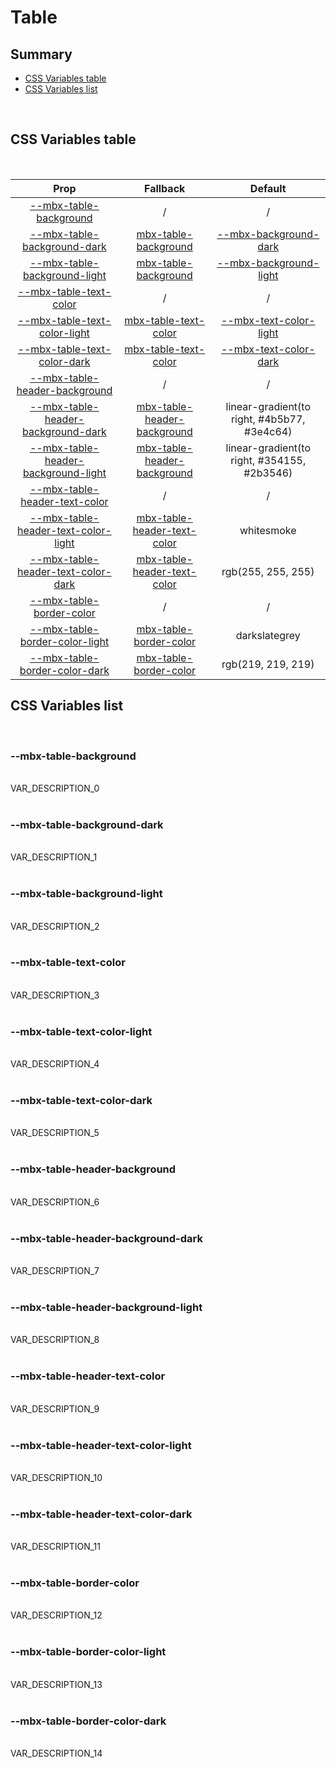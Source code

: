 # Table

## Summary

- [CSS Variables table](#css-variables-table)
- [CSS Variables list](#css-variables-list)

<br>

## CSS Variables table

<br>

| <div style='text-align:center;margin:auto;'>Prop</div> | <div style='text-align:center;margin:auto;'>Fallback</div> | <div style='text-align:center;margin:auto;'>Default</div> |
| ------------------------------------------------------ | ---------------------------------------------------------- | --------------------------------------------------------- |
| <div style='text-align:center;margin:auto;'>[--mbx-table-background](#mbx-table-background)</div> | <div style='text-align:center;margin:auto;'>/</div> | <div style='text-align:center;margin:auto;'>/</div> |
| <div style='text-align:center;margin:auto;'>[--mbx-table-background-dark](#mbx-table-background-dark)</div> | <div style='text-align:center;margin:auto;'>[mbx-table-background](#mbx-table-background)</div> | <div style='text-align:center;margin:auto;'>[--mbx-background-dark](global-css-vars.md#mbx-background-dark)</div> |
| <div style='text-align:center;margin:auto;'>[--mbx-table-background-light](#mbx-table-background-light)</div> | <div style='text-align:center;margin:auto;'>[mbx-table-background](#mbx-table-background)</div> | <div style='text-align:center;margin:auto;'>[--mbx-background-light](global-css-vars.md#mbx-background-light)</div> |
| <div style='text-align:center;margin:auto;'>[--mbx-table-text-color](#mbx-table-text-color)</div> | <div style='text-align:center;margin:auto;'>/</div> | <div style='text-align:center;margin:auto;'>/</div> |
| <div style='text-align:center;margin:auto;'>[--mbx-table-text-color-light](#mbx-table-text-color-light)</div> | <div style='text-align:center;margin:auto;'>[mbx-table-text-color](#mbx-table-text-color)</div> | <div style='text-align:center;margin:auto;'>[--mbx-text-color-light](global-css-vars.md#mbx-text-color-light)</div> |
| <div style='text-align:center;margin:auto;'>[--mbx-table-text-color-dark](#mbx-table-text-color-dark)</div> | <div style='text-align:center;margin:auto;'>[mbx-table-text-color](#mbx-table-text-color)</div> | <div style='text-align:center;margin:auto;'>[--mbx-text-color-dark](global-css-vars.md#mbx-text-color-dark)</div> |
| <div style='text-align:center;margin:auto;'>[--mbx-table-header-background](#mbx-table-header-background)</div> | <div style='text-align:center;margin:auto;'>/</div> | <div style='text-align:center;margin:auto;'>/</div> |
| <div style='text-align:center;margin:auto;'>[--mbx-table-header-background-dark](#mbx-table-header-background-dark)</div> | <div style='text-align:center;margin:auto;'>[mbx-table-header-background](#mbx-table-header-background)</div> | <div style='text-align:center;margin:auto;'>linear-gradient(to right, #4b5b77, #3e4c64)</div> |
| <div style='text-align:center;margin:auto;'>[--mbx-table-header-background-light](#mbx-table-header-background-light)</div> | <div style='text-align:center;margin:auto;'>[mbx-table-header-background](#mbx-table-header-background)</div> | <div style='text-align:center;margin:auto;'>linear-gradient(to right, #354155, #2b3546)</div> |
| <div style='text-align:center;margin:auto;'>[--mbx-table-header-text-color](#mbx-table-header-text-color)</div> | <div style='text-align:center;margin:auto;'>/</div> | <div style='text-align:center;margin:auto;'>/</div> |
| <div style='text-align:center;margin:auto;'>[--mbx-table-header-text-color-light](#mbx-table-header-text-color-light)</div> | <div style='text-align:center;margin:auto;'>[mbx-table-header-text-color](#mbx-table-header-text-color)</div> | <div style='text-align:center;margin:auto;'>whitesmoke</div> |
| <div style='text-align:center;margin:auto;'>[--mbx-table-header-text-color-dark](#mbx-table-header-text-color-dark)</div> | <div style='text-align:center;margin:auto;'>[mbx-table-header-text-color](#mbx-table-header-text-color)</div> | <div style='text-align:center;margin:auto;'>rgb(255, 255, 255)</div> |
| <div style='text-align:center;margin:auto;'>[--mbx-table-border-color](#mbx-table-border-color)</div> | <div style='text-align:center;margin:auto;'>/</div> | <div style='text-align:center;margin:auto;'>/</div> |
| <div style='text-align:center;margin:auto;'>[--mbx-table-border-color-light](#mbx-table-border-color-light)</div> | <div style='text-align:center;margin:auto;'>[mbx-table-border-color](#mbx-table-border-color)</div> | <div style='text-align:center;margin:auto;'>darkslategrey</div> |
| <div style='text-align:center;margin:auto;'>[--mbx-table-border-color-dark](#mbx-table-border-color-dark)</div> | <div style='text-align:center;margin:auto;'>[mbx-table-border-color](#mbx-table-border-color)</div> | <div style='text-align:center;margin:auto;'>rgb(219, 219, 219)</div> |


## CSS Variables list

<br>

### --mbx-table-background

<br>VAR_DESCRIPTION_0<br><br>
### --mbx-table-background-dark

<br>VAR_DESCRIPTION_1<br><br>
### --mbx-table-background-light

<br>VAR_DESCRIPTION_2<br><br>
### --mbx-table-text-color

<br>VAR_DESCRIPTION_3<br><br>
### --mbx-table-text-color-light

<br>VAR_DESCRIPTION_4<br><br>
### --mbx-table-text-color-dark

<br>VAR_DESCRIPTION_5<br><br>
### --mbx-table-header-background

<br>VAR_DESCRIPTION_6<br><br>
### --mbx-table-header-background-dark

<br>VAR_DESCRIPTION_7<br><br>
### --mbx-table-header-background-light

<br>VAR_DESCRIPTION_8<br><br>
### --mbx-table-header-text-color

<br>VAR_DESCRIPTION_9<br><br>
### --mbx-table-header-text-color-light

<br>VAR_DESCRIPTION_10<br><br>
### --mbx-table-header-text-color-dark

<br>VAR_DESCRIPTION_11<br><br>
### --mbx-table-border-color

<br>VAR_DESCRIPTION_12<br><br>
### --mbx-table-border-color-light

<br>VAR_DESCRIPTION_13<br><br>
### --mbx-table-border-color-dark

<br>VAR_DESCRIPTION_14<br><br>

